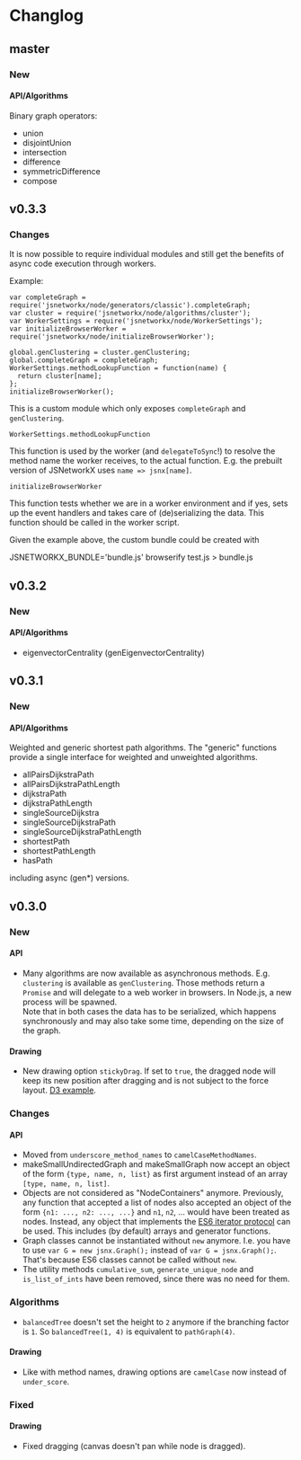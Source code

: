 # Changlog

## master

### New

#### API/Algorithms

Binary graph operators:

- union
- disjointUnion
- intersection
- difference
- symmetricDifference
- compose

## v0.3.3

### Changes

It is now possible to require individual modules and still get the
benefits of async code execution through workers.

Example:

```
var completeGraph = require('jsnetworkx/node/generators/classic').completeGraph;
var cluster = require('jsnetworkx/node/algorithms/cluster');
var WorkerSettings = require('jsnetworkx/node/WorkerSettings');
var initializeBrowserWorker = require('jsnetworkx/node/initializeBrowserWorker');

global.genClustering = cluster.genClustering;
global.completeGraph = completeGraph;
WorkerSettings.methodLookupFunction = function(name) {
  return cluster[name];
};
initializeBrowserWorker();
```

This is a custom module which only exposes `completeGraph` and `genClustering`.

`WorkerSettings.methodLookupFunction`

This function is used by the worker (and `delegateToSync`!) to resolve
the method name the worker receives, to the actual function. E.g. the
prebuilt version of JSNetworkX uses `name => jsnx[name]`.

`initializeBrowserWorker`

This function tests whether we are in a worker environment and if yes,
sets up the event handlers and takes care of (de)serializing the data.
This function should be called in the worker script.

Given the example above, the custom bundle could be created with

  JSNETWORKX_BUNDLE='bundle.js' browserify test.js > bundle.js


## v0.3.2

### New

#### API/Algorithms

- eigenvectorCentrality (genEigenvectorCentrality)


## v0.3.1

### New

#### API/Algorithms

Weighted and generic shortest path algorithms. The "generic" functions provide
a single interface for weighted and unweighted algorithms.

- allPairsDijkstraPath
- allPairsDijkstraPathLength
- dijkstraPath
- dijkstraPathLength
- singleSourceDijkstra
- singleSourceDijkstraPath
- singleSourceDijkstraPathLength
- shortestPath
- shortestPathLength
- hasPath

including async (gen\*) versions.

## v0.3.0

### New

#### API

- Many algorithms are now available as asynchronous methods. E.g. `clustering`
  is available as `genClustering`. Those methods return a `Promise` and will
  delegate to a web worker in browsers. In Node.js, a new process will be
  spawned.  
  Note that in both cases the data has to be serialized, which happens
  synchronously and may also take some time, depending on the size of the
  graph.

#### Drawing

- New drawing option `stickyDrag`. If set to `true`, the dragged node will keep
  its new position after dragging and is not subject to the force layout.
  [D3 example](http://bl.ocks.org/mbostock/3750558/5093e88c0462173a3d7b5859d7db75fbf5a7d8b8).


### Changes

#### API

- Moved from `underscore_method_names` to `camelCaseMethodNames`.
- makeSmallUndirectedGraph and makeSmallGraph now accept an object of the form
  `{type, name, n, list}` as first argument instead of an array `[type, name, n,
  list]`.
- Objects are not considered as "NodeContainers" anymore. Previously, any function
  that accepted a list of nodes also accepted an object of the form
  `{n1: ..., n2: ..., ...}` and `n1`, `n2`, ... would have been treated as nodes.
  Instead, any object that implements the [ES6 iterator protocol][iterator]
  can be used.
  This includes (by default) arrays and generator functions.
- Graph classes cannot be instantiated without `new` anymore. I.e. you have to use
  `var G = new jsnx.Graph();` instead of `var G = jsnx.Graph();`. That's because
  ES6 classes cannot be called without `new`.
- The utility methods `cumulative_sum`, `generate_unique_node` and
  `is_list_of_ints` have been removed, since there was no need for them.

### Algorithms

- `balancedTree` doesn't set the height to `2` anymore if the branching factor is
  `1`. So `balancedTree(1, 4)` is equivalent to `pathGraph(4)`.

#### Drawing

- Like with method names, drawing options are `camelCase` now instead of
  `under_score`.


### Fixed

#### Drawing

  - Fixed dragging (canvas doesn't pan while node is dragged).

[iterator]: https://developer.mozilla.org/en-US/docs/Web/JavaScript/Reference/Iteration_protocols
